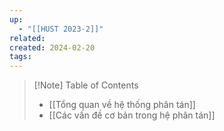 ```yaml
---
up:
  - "[[HUST 2023-2]]"
related: 
created: 2024-02-20
tags:
---
```

>[!Note] Table of Contents
>- [[Tổng quan về hệ thống phân tán]]
>- [[Các vấn đề cơ bản trong hệ phân tán]]







